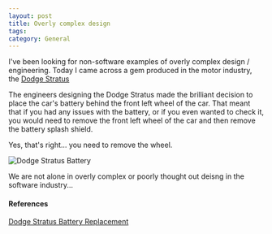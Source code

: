 ```yaml
---
layout: post
title: Overly complex design
tags: 
category: General
---
```


I've been looking for non-software examples of overly complex design / engineering. Today I came across a gem produced in the motor industry, the [Dodge Stratus](https://en.wikipedia.org/wiki/Dodge_Stratus)

The engineers designing the Dodge Stratus made the brilliant decision to place the car's battery behind the front left wheel of the car. That meant that if you had any issues with the battery, or if you even wanted to check it, you would need to remove the front left wheel of the car and then remove the battery splash shield.

Yes, that's right... you need to remove the wheel.

<img class="img-responsive" alt="Dodge Stratus Battery" src="{{ site.url }}/assets/images/Complex_Engineering_Dodge_Stratus_Battery.jpg">

We are not alone in overly complex or poorly thought out deisng in the software industry...

#### References

[Dodge Stratus Battery Replacement](http://bobdavis321.blogspot.co.nz/2012/03/dodge-stratus-battery-replacement.html)  
